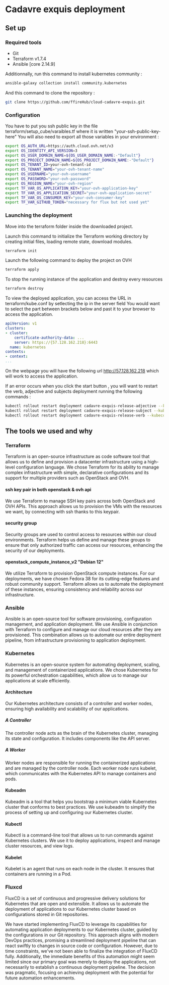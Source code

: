 # Cadavre exquis deployment

## Set up

### Required tools

- Git
- Terraform v1.7.4
- Ansible [core 2.14.9]

Additionnally, run this command to install kubernetes community : 
```bash
ansible-galaxy collection install community.kubernetes
```

And this command to clone the repository : 
```bash
git clone https://github.com/ffireHub/cloud-cadavre-exquis.git
```

### Configuration

You have to put you ssh public key in the file terraform/setup_cube/varaibles.tf where it is written "your-ssh-public-key-here"
You will also need to export all those variables in your environment : 
```bash
export OS_AUTH_URL=https://auth.cloud.ovh.net/v3
export OS_IDENTITY_API_VERSION=3
export OS_USER_DOMAIN_NAME=${OS_USER_DOMAIN_NAME:-"Default"}
export OS_PROJECT_DOMAIN_NAME=${OS_PROJECT_DOMAIN_NAME:-"Default"}
export OS_TENANT_ID=your-ovh-tenant-id
export OS_TENANT_NAME="your-ovh-tenant-name"
export OS_USERNAME="your-ovh-username"
export OS_PASSWORD="your-ovh-password"
export OS_REGION_NAME="your-ovh-region"
export TF_VAR_OS_APPLICATION_KEY="your-ovh-application-key"
export TF_VAR_OS_APPLICATION_SECRET="your-ovh-application-secret"
export TF_VAR_OS_CONSUMER_KEY="your-ovh-consumer-key"
export TF_VAR_GITHUB_TOKEN="necessary for flux but not used yet"
```

### Launching the deployment

Move into the terraform folder inside the downloaded project. 

Launch this command to initialize the Terraform working directory by creating initial files, loading remote state, download modules.
```bash
terraform init
```

Launch the following command to deploy the project on OVH
```bash
terraform apply
```

To stop the running instance of the application and destroy every resources
```bash
terraform destroy
```

To view the deployed application, you can access the URL in terraform/kube.conf by setlecting the ip in the server field
You would want to select the part between brackets below and past it to your browser to access the application.
```yaml
apiVersion: v1
clusters:
- cluster:
    certificate-authority-data: ...
    server: https://{57.128.162.218}:6443
  name: kubernetes
contexts:
- context:
...
```
On the webpage you will have the following url http://57.128.162.218 which will work to access the application.

If an error occurs when you click the start button , you will want to restart the verb, adjective and subjects deployment running the following commands : 
```bash
kubectl rollout restart deployment cadavre-exquis-release-adjective --kubeconfig terraform/kube.conf -n cloud
kubectl rollout restart deployment cadavre-exquis-release-subject --kubeconfig terraform/kube.conf -n cloud
kubectl rollout restart deployment cadavre-exquis-release-verb --kubeconfig terraform/kube.conf -n cloud
```

## The tools we used and why

### Terraform

Terraform is an open-source infrastructure as code software tool that allows us to define and provision a datacenter infrastructure using a high-level configuration language. We chose Terraform for its ability to manage complex infrastructure with simple, declarative configurations and its support for multiple providers such as OpenStack and OVH.

#### ssh key pair in both openstack & ovh api

We use Terraform to manage SSH key pairs across both OpenStack and OVH APIs. This approach allows us to provision the VMs with the resources we want, by connecting with ssh thanks to this keypair.

#### security group

Security groups are used to control access to resources within our cloud environments. Terraform helps us define and manage these groups to ensure that only authorized traffic can access our resources, enhancing the security of our deployments.

#### openstack_compute_instance_v2 "Debian 12"

We utilize Terraform to provision OpenStack compute instances. For our deployments, we have chosen Fedora 38 for its cutting-edge features and robust community support. Terraform allows us to automate the deployment of these instances, ensuring consistency and reliability across our infrastructure.

### Ansible

Ansible is an open-source tool for software provisioning, configuration management, and application deployment. We use Ansible in conjunction with Terraform to configure and manage our cloud resources after they are provisioned. This combination allows us to automate our entire deployment pipeline, from infrastructure provisioning to application deployment.

### Kubernetes

Kubernetes is an open-source system for automating deployment, scaling, and management of containerized applications. We chose Kubernetes for its powerful orchestration capabilities, which allow us to manage our applications at scale efficiently.

#### Architecture

Our Kubernetes architecture consists of a controller and worker nodes, ensuring high availability and scalability of our applications.

##### A Controller

The controller node acts as the brain of the Kubernetes cluster, managing its state and configuration. It includes components like the API server.

##### A Worker

Worker nodes are responsible for running the containerized applications and are managed by the controller node. Each worker node runs kubelet, which communicates with the Kubernetes API to manage containers and pods.

#### Kubeadm

Kubeadm is a tool that helps you bootstrap a minimum viable Kubernetes cluster that conforms to best practices. We use kubeadm to simplify the process of setting up and configuring our Kubernetes cluster.

#### Kubectl

Kubectl is a command-line tool that allows us to run commands against Kubernetes clusters. We use it to deploy applications, inspect and manage cluster resources, and view logs.

#### Kubelet

Kubelet is an agent that runs on each node in the cluster. It ensures that containers are running in a Pod.

### Fluxcd

FluxCD is a set of continuous and progressive delivery solutions for Kubernetes that are open and extensible. It allows us to automate the deployment of applications to our Kubernetes cluster based on configurations stored in Git repositories.

We have started implementing FluxCD to leverage its capabilities for automating application deployments to our Kubernetes cluster, guided by the configurations in our Git repository. This approach aligns with modern DevOps practices, promising a streamlined deployment pipeline that can react swiftly to changes in source code or configuration. However, due to time constraints, we've not been able to finalize the integration of FluxCD fully. Additionally, the immediate benefits of this automation might seem limited since our primary goal was merely to deploy the applications, not necessarily to establish a continuous deployment pipeline. The decision was pragmatic, focusing on achieving deployment with the potential for future automation enhancements.